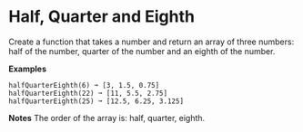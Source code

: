 # Half, Quarter and Eighth

Create a function that takes a number and return an array of three numbers: half of the number, quarter of the number and an eighth of the number.

**Examples**
```
halfQuarterEighth(6) ➞ [3, 1.5, 0.75]
halfQuarterEighth(22) ➞ [11, 5.5, 2.75]
halfQuarterEighth(25) ➞ [12.5, 6.25, 3.125]
```

**Notes**
The order of the array is: half, quarter, eighth.